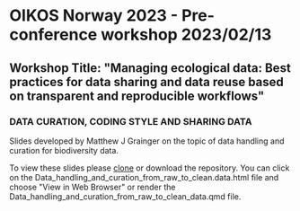 # OIKOS Norway 2023 - Pre-conference workshop 2023/02/13

## Workshop Title: "Managing ecological data: Best practices for data sharing and data reuse based on transparent and reproducible workflows"

### DATA CURATION, CODING STYLE AND SHARING DATA

Slides developed by Matthew J Grainger on the topic of data handling and curation for biodiversity data. 

To view these slides please [clone](https://resources.github.com/github-and-rstudio/) or download the repository. You can click on the Data_handling_and_curation_from_raw_to_clean.data.html file and choose "View in Web Browser" or render the Data_handling_and_curation_from_raw_to_clean_data.qmd file. 




